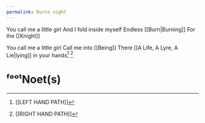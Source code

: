 ```yaml
---
permalink: Burns night
---
```

You call me a little girl 
And I fold inside myself 
Endless [[Burn|Burning]]
For the [[Knight]]

You call me a little girl 
Call me into [[Being]] 
There [[A Life, A Lyre, A Lie|lying]] in your hands[^LHP] [^RHP]
# ᶠᵒᵒᵗNoet(s)

[^RHP]: [[RIGHT HAND PATH]]
[^LHP]: [[LEFT HAND PATH]]